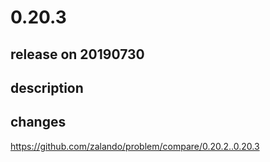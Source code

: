 # 0.20.3

## release on 20190730

## description

## changes

<a href="https://github.com/zalando/problem/compare/0.20.2..0.20.3">https://github.com/zalando/problem/compare/0.20.2..0.20.3</a>

